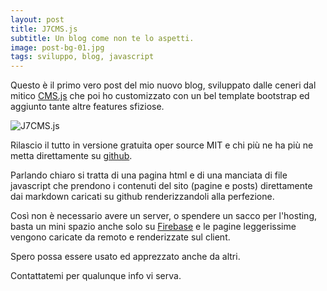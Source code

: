 ```yaml
---
layout: post
title: J7CMS.js
subtitle: Un blog come non te lo aspetti.
image: post-bg-01.jpg
tags: sviluppo, blog, javascript
---
```


Questo è il primo vero post del mio nuovo blog, sviluppato dalle ceneri dal mitico [CMS.js](https://cdmedia.github.io/cms.js/) che poi
ho customizzato con un bel template bootstrap ed aggiunto tante altre features sfiziose.

![J7CMS.js](https://raw.githubusercontent.com/badjem79/j7lab/gh-pages/images/J7CMS.js.logo.jpg "J7CMS.js")

Rilascio il tutto in versione gratuita oper source MIT e chi più ne ha più ne metta direttamente su [github](https://github.com/badjem79/J7CMS.js/).

Parlando chiaro si tratta di una pagina html e di una manciata di file javascript che prendono i contenuti del sito (pagine e posts) direttamente dai markdown caricati su github renderizzandoli alla perfezione.

Così non è necessario avere un server, o spendere un sacco per l'hosting, basta un mini spazio anche solo su [Firebase](https://firebase.google.com/) e le pagine leggerissime vengono caricate da remoto e renderizzate sul client.

Spero possa essere usato ed apprezzato anche da altri.

Contattatemi per qualunque info vi serva.
